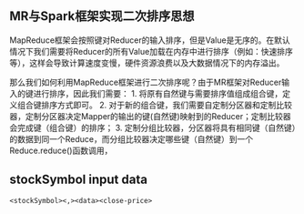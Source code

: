 ## MR与Spark框架实现二次排序思想
MapReduce框架会按照键对Reducer的输入排序，但是Value是无序的。在默认情况下我们需要将Reducer的所有Value加载在内存中进行排序（例如：快速排序等），这样会导致计算速度变慢，硬件资源浪费以及大数据情况下的内存溢出。

那么我们如何利用MapReduce框架进行二次排序呢？由于MR框架对Reducer输入的键进行排序，因此我们需要：
    1. 将原有自然键与需要排序值组成组合键，定义组合键排序方式即可。
    2. 对于新的组合键，我们需要自定制分区器和定制比较器，定制分区器决定Mapper的输出的键(自然键)映射到的Reducer；定制比较器会完成键（组合键）的排序；
    3. 定制分组比较器，分区器将具有相同键（自然键）的数据到同一个Reduce，而分组比较器决定哪些键（自然键）到一个Reduce.reduce()函数调用，
## stockSymbol input data
~~~
<stockSymbol><,><data><close-price>
~~~
